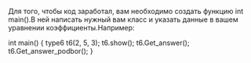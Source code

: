 Для того, чтобы код заработал, вам необходимо создать функцию int main().В ней написать нужный вам класс и указать данные в вашем уравнении коэффициенты.Например:

int main() {
type6 t6(2, 5, 3);
t6.show();
t6.Get_answer();
t6.Get_answer_podbor();
}
